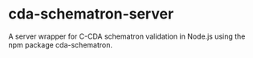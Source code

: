 # cda-schematron-server
A server wrapper for C-CDA schematron validation in Node.js using the npm package cda-schematron.
